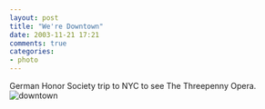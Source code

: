 ```yaml
---
layout: post
title: "We're Downtown"
date: 2003-11-21 17:21
comments: true
categories:
- photo
---
```


German Honor Society trip to NYC to see The Threepenny Opera.
![downtown](http://farm1.staticflickr.com/185/438344658_926f776011_z.jpg?zz=1)
